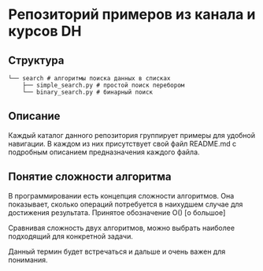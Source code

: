# Репозиторий примеров из канала и курсов DH

## Структура

```
└── search # алгоритмы поиска данных в списках
    ├── simple_search.py # простой поиск перебором
    └── binary_search.py # бинарный поиск
```

## Описание

Каждый каталог данного репозитория группирует примеры для удобной навигации.
В каждом из них присутствует свой файл README.md с подробным описанием предназначения каждого файла.


## Понятие сложности алгоритма

В программировании есть концепция сложности алгоритмов. Она показывает, сколько операций потребуется в наихудшем случае для достижения результата.  Принятое обозначение O() [о большое]

Сравнивая сложность двух алгоритмов, можно выбрать наиболее подходящий для конкретной задачи.

Данный термин будет встречаться и дальше и очень важен для понимания.